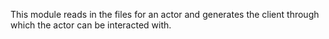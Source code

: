 This module reads in the files for an actor and generates the client through which the actor can be interacted with.

